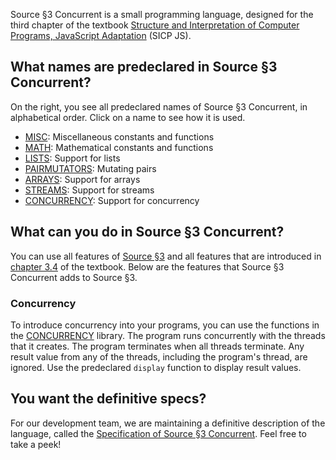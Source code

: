 Source §3 Concurrent is a small programming language, designed for the third chapter
of the textbook
<a href="https://sicp.comp.nus.edu.sg">Structure and Interpretation
of Computer Programs, JavaScript Adaptation</a> (SICP JS). 

## What names are predeclared in Source §3 Concurrent?

On the right, you see all predeclared names of Source §3 Concurrent, in alphabetical
order. Click on a name to see how it is used.
  <ul>
    <li>
      <a href="../MISC/index.html">MISC</a>: Miscellaneous constants and functions
    </li>
    <li>
      <a href="../MATH/index.html">MATH</a>: Mathematical constants and functions
    </li>
    <li>
      <a href="../LISTS/index.html">LISTS</a>: Support for lists
    </li>
    <li>
      <a href="../PAIRMUTATORS/index.html">PAIRMUTATORS</a>: Mutating pairs
    </li>
    <li>
      <a href="../ARRAYS/index.html">ARRAYS</a>: Support for arrays
    </li>
    <li>
      <a href="../STREAMS/index.html">STREAMS</a>: Support for streams
    </li>
    <li>
      <a href="../CONCURRENCY/index.html">CONCURRENCY</a>: Support for concurrency
    </li>
  </ul>

## What can you do in Source §3 Concurrent?

You can use all features of
<a href="../source_3/">Source §3</a> and all
features that are introduced in
<a href="https://sicp.comp.nus.edu.sg/chapters/65">chapter 3.4</a> of the
textbook.
Below are the features that Source §3 Concurrent adds to Source §3.

### Concurrency

To introduce concurrency into your programs, you can use the
functions in the <a href="../CONCURRENCY/">CONCURRENCY</a> library. The program
runs concurrently with the threads that it creates. The program terminates when
all threads terminate. Any result value from any of the threads, including the
program's thread, are ignored. Use the predeclared `display` function to display
result values.

## You want the definitive specs?

For our development team, we are maintaining a definitive description
of the language, called the
<a href="../source_3_concurrent.pdf">Specification of Source §3 Concurrent</a>. Feel free to
take a peek!


